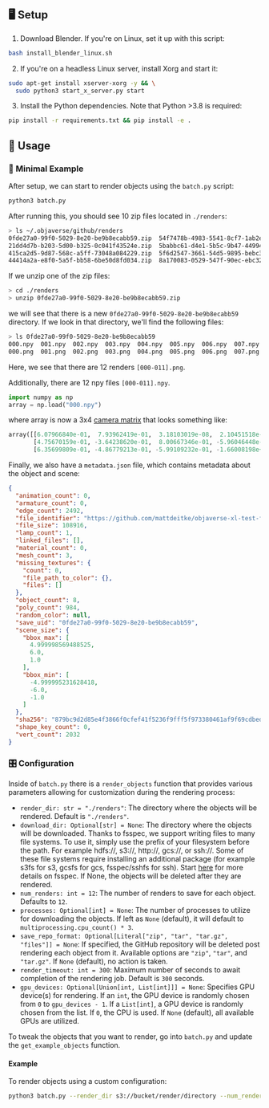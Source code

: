 ## 🖥️ Setup

1. Download Blender. If you're on Linux, set it up with this script:

```bash
bash install_blender_linux.sh
```

2. If you're on a headless Linux server, install Xorg and start it:

```bash
sudo apt-get install xserver-xorg -y && \
  sudo python3 start_x_server.py start
```

3. Install the Python dependencies. Note that Python >3.8 is required:

```bash
pip install -r requirements.txt && pip install -e .
```

## 📸 Usage

### 🐥 Minimal Example

After setup, we can start to render objects using the `batch.py` script:

```bash
python3 batch.py
```

After running this, you should see 10 zip files located in `./renders`:

```bash
> ls ~/.objaverse/github/renders
0fde27a0-99f0-5029-8e20-be9b8ecabb59.zip  54f7478b-4983-5541-8cf7-1ab2e39a842e.zip  93499b75-3ee0-5069-8f4b-1bab60d2e6d6.zip
21dd4d7b-b203-5d00-b325-0c041f43524e.zip  5babbc61-d4e1-5b5c-9b47-44994bbf958e.zip  ab30e24f-1046-5257-8806-2e346f4efebe.zip
415ca2d5-9d87-568c-a5ff-73048a084229.zip  5f6d2547-3661-54d5-9895-bebc342c753d.zip
44414a2a-e8f0-5a5f-bb58-6be50d8fd034.zip  8a170083-0529-547f-90ec-ebc32eafe594.zip
```

If we unzip one of the zip files:

```bash
> cd ./renders
> unzip 0fde27a0-99f0-5029-8e20-be9b8ecabb59.zip
```

we will see that there is a new `0fde27a0-99f0-5029-8e20-be9b8ecabb59` directory. If we look in that directory, we'll find the following files:

```bash
> ls 0fde27a0-99f0-5029-8e20-be9b8ecabb59
000.npy  001.npy  002.npy  003.npy  004.npy  005.npy  006.npy  007.npy  008.npy  009.npy  010.npy  011.npy  metadata.json
000.png  001.png  002.png  003.png  004.png  005.png  006.png  007.png  008.png  009.png  010.png  011.png
```

Here, we see that there are 12 renders `[000-011].png`.

Additionally, there are 12 npy files `[000-011].npy`.

```python
import numpy as np
array = np.load("000.npy")
```

where array is now a 3x4 [camera matrix](https://en.wikipedia.org/wiki/Camera_matrix) that looks something like:

```python
array([[6.07966840e-01,  7.93962419e-01,  3.18103019e-08,  2.10451518e-07],
       [4.75670159e-01, -3.64238620e-01,  8.00667346e-01, -5.96046448e-08],
       [6.35699809e-01, -4.86779213e-01, -5.99109232e-01, -1.66008198e+00]])
```

Finally, we also have a `metadata.json` file, which contains metadata about the object and scene:

```json
{
  "animation_count": 0,
  "armature_count": 0,
  "edge_count": 2492,
  "file_identifier": "https://github.com/mattdeitke/objaverse-xl-test-files/blob/ead0bed6a76012452273bbe18d12e4d68a881956/example.abc",
  "file_size": 108916,
  "lamp_count": 1,
  "linked_files": [],
  "material_count": 0,
  "mesh_count": 3,
  "missing_textures": {
    "count": 0,
    "file_path_to_color": {},
    "files": []
  },
  "object_count": 8,
  "poly_count": 984,
  "random_color": null,
  "save_uid": "0fde27a0-99f0-5029-8e20-be9b8ecabb59",
  "scene_size": {
    "bbox_max": [
      4.999998569488525,
      6.0,
      1.0
    ],
    "bbox_min": [
      -4.999995231628418,
      -6.0,
      -1.0
    ]
  },
  "sha256": "879bc9d2d85e4f3866f0cfef41f5236f9fff5f973380461af9f69cdbed53a0da",
  "shape_key_count": 0,
  "vert_count": 2032
}
```

### 🎛 Configuration

Inside of `batch.py` there is a `render_objects` function that provides various parameters allowing for customization during the rendering process:

- `render_dir: str = "./renders"`: The directory where the objects will be rendered. Default is `"./renders"`.
- `download_dir: Optional[str] = None`: The directory where the objects will be downloaded. Thanks to fsspec, we support writing files to many file systems. To use it, simply use the prefix of your filesystem before the path. For example hdfs://, s3://, http://, gcs://, or ssh://. Some of these file systems require installing an additional package (for example s3fs for s3, gcsfs for gcs, fsspec/sshfs for ssh). Start [here](https://github.com/rom1504/img2dataset#file-system-support) for more details on fsspec. If None, the objects will be deleted after they are rendered.
- `num_renders: int = 12`: The number of renders to save for each object. Defaults to `12`.
- `processes: Optional[int] = None`: The number of processes to utilize for downloading the objects. If left as `None` (default), it will default to `multiprocessing.cpu_count() * 3`.
- `save_repo_format: Optional[Literal["zip", "tar", "tar.gz", "files"]] = None`: If specified, the GitHub repository will be deleted post rendering each object from it. Available options are `"zip"`, `"tar"`, and `"tar.gz"`. If `None` (default), no action is taken.
- `render_timeout: int = 300`: Maximum number of seconds to await completion of the rendering job. Default is `300` seconds.
- `gpu_devices: Optional[Union[int, List[int]]] = None`: Specifies GPU device(s) for rendering. If an `int`, the GPU device is randomly chosen from `0` to `gpu_devices - 1`. If a `List[int]`, a GPU device is randomly chosen from the list. If `0`, the CPU is used. If `None` (default), all available GPUs are utilized.

To tweak the objects that you want to render, go into `batch.py` and update the `get_example_objects` function.

#### Example

To render objects using a custom configuration:

```bash
python3 batch.py --render_dir s3://bucket/render/directory --num_renders 15
```